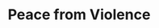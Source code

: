 ---
pid: llp2
title: Peace from Violence
location_transcription: Rocky Statue
coordinates: "[-75.179772946273, 39.965510332969]"
zipcode: '19120'
gen_neighborhood: North Philadelphia
neighborhood: Logan,Olney
outside_phl: 
age: '13'
age_range: 13-19
instagram: 
image_file_name: llp_2.jpg
proposal_transcription: I made this because violence is dangerous and we  should have
  peace from it.  Gun violence is the main thing we need peace from.
topic: Family,Neighborhoods,Violence
topic_summary: 0, 0, 0
type: Sculpture Statue,Plaque,Billboard,Image
keywords_other: 
credit: DeJah Barber
image_labels: Peace from Violence - heart shape - say no to guns!
twitter: 
facebook: 
permalink: "/monuments/llp2/"
layout: item-page
---